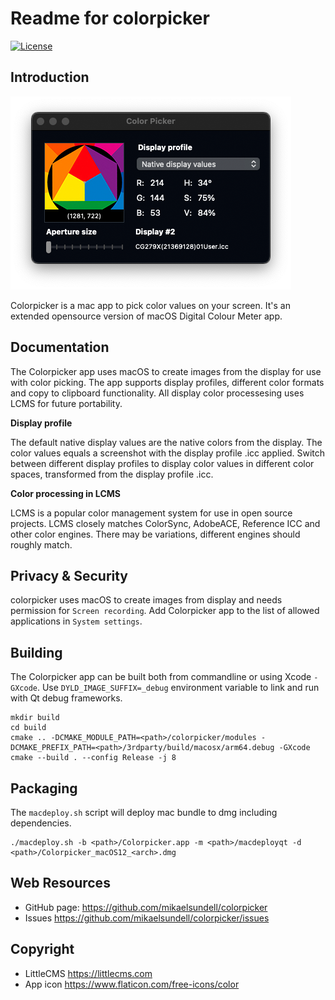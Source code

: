 Readme for colorpicker
======================

[![License](https://img.shields.io/badge/license-BSD%203--Clause-blue.svg?style=flat-square)](https://github.com/mikaelsundell/icloud-snapshot/blob/master/license.md)

Introduction
------------

![Screenshot](resources/Colorpicker.png)

Colorpicker is a mac app to pick color values on your screen. It's an extended opensource version of macOS Digital Colour Meter app.

Documentation
-------------

The Colorpicker app uses macOS to create images from the display for use with color picking. The app supports display profiles, different color formats and copy to clipboard functionality. All display color processesing uses LCMS for future portability.

**Display profile**

The default native display values are the native colors from the display. The color values equals a screenshot with the display profile .icc applied. Switch between different display profiles to display color values in different color spaces, transformed from the display profile .icc.

**Color processing in LCMS**

LCMS is a popular color management system for use in open source projects. LCMS closely matches ColorSync, AdobeACE, Reference ICC and other color engines. There may be variations, different engines should roughly match.

Privacy & Security
------------------

colorpicker uses macOS to create images from display and needs permission for `Screen recording`. Add Colorpicker app to the list of allowed applications in `System settings`.

Building
--------

The Colorpicker app can be built both from commandline or using Xcode `-GXcode`. Use `DYLD_IMAGE_SUFFIX=_debug` environment variable to link and run with Qt debug frameworks.

```shell
mkdir build
cd build
cmake .. -DCMAKE_MODULE_PATH=<path>/colorpicker/modules -DCMAKE_PREFIX_PATH=<path>/3rdparty/build/macosx/arm64.debug -GXcode
cmake --build . --config Release -j 8
```

Packaging
---------

The `macdeploy.sh` script will deploy mac bundle to dmg including dependencies.

```shell
./macdeploy.sh -b <path>/Colorpicker.app -m <path>/macdeployqt -d <path>/Colorpicker_macOS12_<arch>.dmg
```

Web Resources
-------------

* GitHub page:        https://github.com/mikaelsundell/colorpicker
* Issues              https://github.com/mikaelsundell/colorpicker/issues

Copyright
---------

* LittleCMS           https://littlecms.com
* App icon            https://www.flaticon.com/free-icons/color
